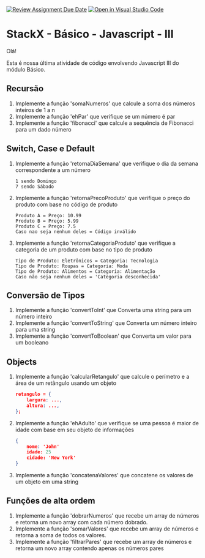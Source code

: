 [![Review Assignment Due Date](https://classroom.github.com/assets/deadline-readme-button-24ddc0f5d75046c5622901739e7c5dd533143b0c8e959d652212380cedb1ea36.svg)](https://classroom.github.com/a/8uwKuFNZ)
[![Open in Visual Studio Code](https://classroom.github.com/assets/open-in-vscode-718a45dd9cf7e7f842a935f5ebbe5719a5e09af4491e668f4dbf3b35d5cca122.svg)](https://classroom.github.com/online_ide?assignment_repo_id=11519838&assignment_repo_type=AssignmentRepo)
# StackX - Básico - Javascript - III

Olá!

Esta é nossa última atividade de código envolvendo Javascript III do módulo Básico.

## Recursão

1. Implemente a função 'somaNumeros' que calcule a soma dos números inteiros de 1 a n
2. Implemente a função 'ehPar' que verifique se um número é par
3. Implemente a função 'fibonacci' que calcule a sequência de Fibonacci para um dado número

## Switch, Case e Default

1. Implemente a função 'retornaDiaSemana' que verifique o dia da semana correspondente a um número
    ```
    1 sendo Domingo
    7 sendo Sábado
    ```

2. Implemente a função 'retornaPrecoProduto' que verifique o preço do produto com base no código de produto
    ```
    Produto A = Preço: 10.99
    Produto B = Preço: 5.99
    Produto C = Preço: 7.5
    Caso nao seja nenhum deles = Código inválido
    ```

3. Implemente a função 'retornaCategoriaProduto' que verifique a categoria de um produto com base no tipo de produto
    ```
    Tipo de Produto: Eletrônicos = Categoria: Tecnologia
    Tipo de Produto: Roupas = Categoria: Moda
    Tipo de Produto: Alimentos = Categoria: Alimentação
    Caso não seja nenhum deles = 'Categoria desconhecida'
    ```


## Conversão de Tipos
1. Implemente a função 'convertToInt' que Converta uma string para um número inteiro
2. Implemente a função 'convertToString' que Converta um número inteiro para uma string
3. Implemente a função 'convertToBoolean' que Converta um valor para um booleano

## Objects

1. Implemente a função 'calcularRetangulo' que calcule o perímetro e a área de um retângulo usando um objeto
    ```json
    retangulo = {
        largura: ...,
        altura: ...,
    };
    ```
2. Implemente a função 'ehAdulto' que verifique se uma pessoa é maior de idade com base em seu objeto de informações
    ```json
    { 
        nome: 'John'
        idade: 25
        cidade: 'New York'
    }
    ```

3. Implemente a função 'concatenaValores' que concatene os valores de um objeto em uma string

## Funções de alta ordem

1. Implemente a função 'dobrarNumeros' que recebe um array de números e retorna um novo array com cada número dobrado.
2. Implemente a função 'somarValores' que recebe um array de números e retorna a soma de todos os valores.
3. Implemente a função 'filtrarPares' que recebe um array de números e retorna um novo array contendo apenas os números pares
